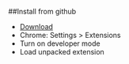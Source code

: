 ##Install from github

- [Download](https://github.com/jbsmith731/chrome-col/archive/master.zip)
- Chrome: Settings > Extensions
- Turn on developer mode
- Load unpacked extension
